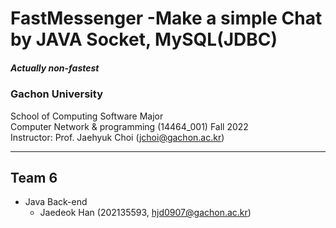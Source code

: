 # FastMessenger -Make a simple Chat by JAVA Socket, MySQL(JDBC)
##### Actually non-fastest
### Gachon University
School of Computing Software Major<br />
Computer Network & programming (14464_001) Fall 2022<br/>
Instructor: Prof. Jaehyuk Choi (jchoi@gachon.ac.kr)

---
## Team 6

- Java Back-end
  - Jaedeok Han (202135593, hjd0907@gachon.ac.kr)